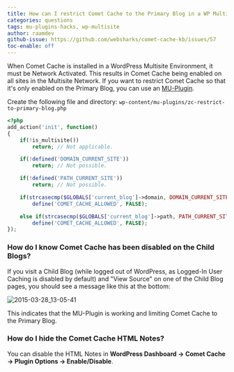 ```yaml
---
title: How can I restrict Comet Cache to the Primary Blog in a WP Multisite Environment?
categories: questions
tags: mu-plugins-hacks, wp-multisite
author: raamdev
github-issue: https://github.com/websharks/comet-cache-kb/issues/57
toc-enable: off
---
```


When Comet Cache is installed in a WordPress Multisite Environment, it must be Network Activated. This results in Comet Cache being enabled on all sites in the Multisite Network. If you want to restrict Comet Cache so that it's only enabled on the Primary Blog, you can use an [MU-Plugin](http://codex.wordpress.org/Must_Use_Plugins).

Create the following file and directory: `wp-content/mu-plugins/zc-restrict-to-primary-blog.php`

```php
<?php
add_action('init', function()
{
    if(!is_multisite())
        return; // Not applicable.

    if(!defined('DOMAIN_CURRENT_SITE'))
        return; // Not possible.

    if(!defined('PATH_CURRENT_SITE'))
        return; // Not possible.

    if(strcasecmp($GLOBALS['current_blog']->domain, DOMAIN_CURRENT_SITE) !== 0)
        define('COMET_CACHE_ALLOWED', FALSE);

    else if(strcasecmp($GLOBALS['current_blog']->path, PATH_CURRENT_SITE) !== 0)
        define('COMET_CACHE_ALLOWED', FALSE);
});
```

### How do I know Comet Cache has been disabled on the Child Blogs?

If you visit a Child Blog (while logged out of WordPress, as Logged-In User Caching is disabled by default) and "View Source" on one of the Child Blog pages, you should see a message like this at the bottom:

![2015-03-28_13-05-41](https://cloud.githubusercontent.com/assets/53005/6881964/52977ecc-d54b-11e4-9e81-fc48370b71f6.png)

This indicates that the MU-Plugin is working and limiting Comet Cache to the Primary Blog.

### How do I hide the Comet Cache HTML Notes?

You can disable the HTML Notes in **WordPress Dashboard → Comet Cache → Plugin Options → Enable/Disable**.
